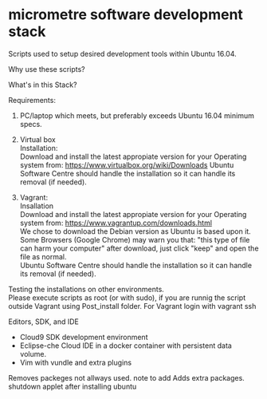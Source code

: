 # micrometre software development stack

Scripts used to setup desired development tools within Ubuntu 16.04.  

Why use these scripts?  

What's in this Stack?  



Requirements:
1. PC/laptop which meets, but preferably exceeds Ubuntu 16.04 minimum specs.

2. Virtual box  
Installation:  
Download and install the latest appropiate version for your Operating system from: https://www.virtualbox.org/wiki/Downloads
Ubuntu Software Centre should handle the installation so it can handle its removal (if needed).  

3. Vagrant:  
Insallation  
Download and install the latest appropiate version for your Operating system from: https://www.vagrantup.com/downloads.html  
We chose to download the Debian version as Ubuntu is based upon it.  
Some Browsers (Google Chrome) may warn you that: "this type of file can harm your computer" after download, just click "keep" and open the file as normal.  
Ubuntu Software Centre should handle the installation so it can handle its removal (if needed).  

Testing the installations on other environments.   
Please execute scripts as root (or with sudo), if you are runnig the script outside Vagrant using Post_install folder. For Vagrant login with
vagrant ssh 

Editors, SDK, and IDE
* Cloud9 SDK   development environment 
* Eclipse-che  Cloud IDE in a docker container with persistent data volume.
* Vim with vundle and extra plugins





Removes packeges not allways used. 
note to add
Adds extra packages.
shutdown applet after installing ubuntu
